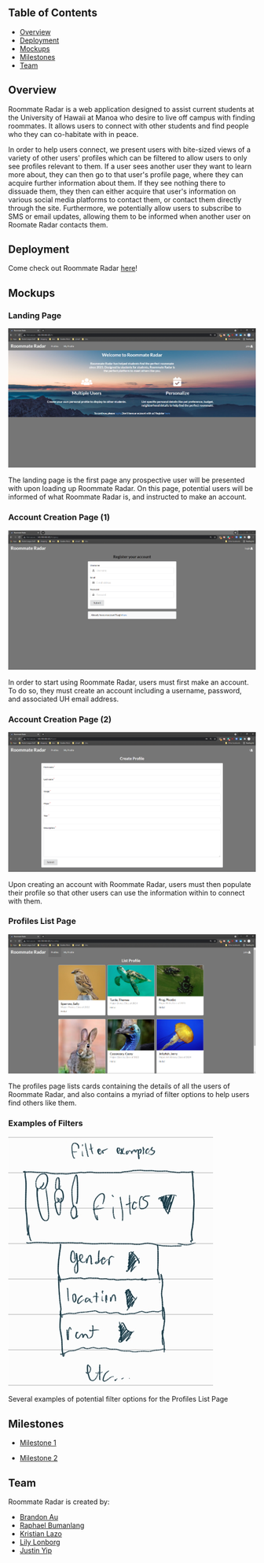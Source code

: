 ## Table of Contents
* [Overview](#overview)
* [Deployment](#deployment)
* [Mockups](#mockups)
* [Milestones](#milestones)
* [Team](#team)

## Overview
Roommate Radar is a web application designed to assist current students at the University of Hawaii at Manoa who desire to live off campus with finding roommates. It allows users to connect with other students and find people who they can co-habitate with in peace.

In order to help users connect, we present users with bite-sized views of a variety of other users' profiles which can be filtered to allow users to only see profiles relevant to them. If a user sees another user they want to learn more about, they can then go to that user's profile page, where they can acquire further information about them. If they see nothing there to dissuade them, they then can either acquire that user's information on various social media platforms to contact them, or contact them directly through the site. Furthermore, we potentially allow users to subscribe to SMS or email updates, allowing them to be informed when another user on Roomate Radar contacts them.

## Deployment
Come check out Roommate Radar [here](https://roommate-radar.com)!

## Mockups
### Landing Page
![](/images/landing_screenie.png)

The landing page is the first page any prospective user will be presented with upon loading up Roommate Radar. On this page, potential users will be informed of what Roommate Radar is, and instructed to make an account.
### Account Creation Page (1)
![](/images/register_screenie.png)

In order to start using Roommate Radar, users must first make an account. To do so, they must create an account including a username, password, and associated UH email address.
### Account Creation Page (2)
![](/images/createprofile_screenie.png)

Upon creating an account with Roommate Radar, users must then populate their profile so that other users can use the information within to connect with them.
### Profiles List Page
![](/images/listprofiles_screenie.png)

The profiles page lists cards containing the details of all the users of Roommate Radar, and also contains a myriad of filter options to help users find others like them.
### Examples of Filters
![](/images/filters_ex.png)

Several examples of potential filter options for the Profiles List Page

## Milestones
* [Milestone 1](https://github.com/roommate-radar/roommate-radar/projects/1)

* [Milestone 2](https://github.com/roommate-radar/roommate-radar/projects/2)

## Team
Roommate Radar is created by:
* [Brandon Au](https://brandonow.github.io/)
* [Raphael Bumanlang](https://raphaelbumanlag.github.io/) 
* [Kristian Lazo](https://lazokris.github.io/)
* [Lily Lonborg](https://github.com/Somewha7)
* [Justin Yip](https://jyip808.github.io/)
